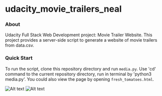 # udacity_movie_trailers_neal

### About

Udacity Full Stack Web Development project: Movie Trailer Website.
This project provides a server-side script to generate a website of movie trailers from data.csv.

### Quick Start

To run the script, clone this repository directory and run `media.py`. Use 'cd' command to the current repository directory, run in terminal by 'python3 media.py'. You could also view the page by opening `fresh_tomatoes.html`.

![Alt text](https://github.com/hailiangwangutd/udacity_movie_trailers_neal/blob/master/screenshot1.png "Demo 1")
![Alt text](https://github.com/hailiangwangutd/udacity_movie_trailers_neal/blob/master/screenshot2.png "Demo 2")
